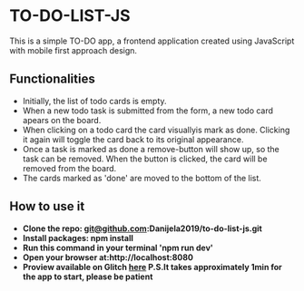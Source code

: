 # TO-DO-LIST-JS

This is a simple TO-DO app, a frontend application created using JavaScript with mobile first approach design.

## Functionalities
* Initially, the list of todo cards is empty.
* When a new todo task is submitted from the form, a new todo card apears on the board.
* When clicking on a todo card the card visuallyis mark as done. Clicking it again will toggle the card back to its original appearance. 
*  Once a task is marked as done a remove-button will show up, so the task can be removed. When the button is clicked, the card will be removed from the board.
* The cards marked as 'done' are moved to the bottom of the list.


## How to use it 
- **Clone the repo: git@github.com:Danijela2019/to-do-list-js.git**
- **Install packages: npm install**
- **Run this command in your terminal 'npm run dev'**
- **Open your browser at:http://localhost:8080**
- **Proview available on Glitch [here](https://todo-javascript.glitch.me/) P.S.It takes approximately 1min for the app to start, please be patient**







